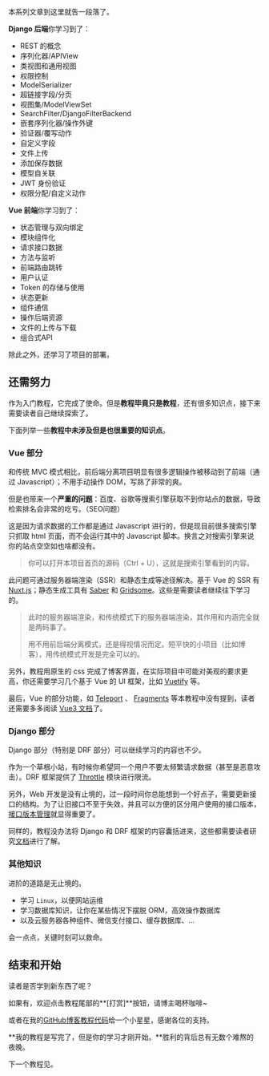 本系列文章到这里就告一段落了。

**Django 后端**你学习到了：

- REST 的概念
- 序列化器/APIView
- 类视图和通用视图
- 权限控制
- ModelSerializer
- 超链接字段/分页
- 视图集/ModelViewSet
- SearchFilter/DjangoFilterBackend
- 嵌套序列化器/操作外键
- 验证器/覆写动作
- 自定义字段
- 文件上传
- 添加保存数据
- 模型自关联
- JWT 身份验证
- 权限分配/自定义动作

**Vue 前端**你学习到了：

- 状态管理与双向绑定
- 模块组件化
- 请求接口数据
- 方法与监听
- 前端路由跳转
- 用户认证
- Token 的存储与使用
- 状态更新
- 组件通信
- 操作后端资源
- 文件的上传与下载
- 组合式API

除此之外，还学习了项目的部署。

## 还需努力

作为入门教程，它完成了使命。但是**教程毕竟只是教程**，还有很多知识点，接下来需要读者自己继续探索了。

下面列举一些**教程中未涉及但是也很重要的知识点**。

### Vue 部分

和传统 MVC 模式相比，前后端分离项目明显有很多逻辑操作被移动到了前端（通过 Javascript）；不用手动操作 DOM，写熟了非常的爽。

但是也带来一个**严重的问题**：百度、谷歌等搜索引擎获取不到你站点的数据，导致检索排名会非常的吃亏。（SEO问题）

这是因为请求数据的工作都是通过 Javascript 进行的，但是现目前很多搜索引擎只抓取 html 页面，而不会运行其中的 Javascript 脚本。换言之对搜索引擎来说你的站点空空如也啥都没有。

> 你可以打开本项目首页的源码（Ctrl + U），这就是搜索引擎看到的内容。

此问题可通过服务器端渲染（SSR）和静态生成等途径解决。基于 Vue 的 SSR 有 [Nuxt.js](https://zh.nuxtjs.org/)；静态生成工具有 [Saber](https://saber.land/) 和 [Gridsome](https://gridsome.org/)。这些是需要读者继续往下学习的。

> 此时的服务器端渲染，和传统模式下的服务器端渲染，其作用和内涵完全就是两码事了。
>
> 用不用前后端分离模式，还是得视情况而定。短平快的小项目（比如博客），用传统模式开发是完全可以的。

另外，教程用原生的 css 完成了博客界面，在实际项目中可能对美观的要求更高，你还需要学习几个基于 Vue 的 UI 框架，比如 [Vuetify](https://vuetifyjs.com/) 等。

最后，Vue 的部分功能，如 [Teleport](https://v3.cn.vuejs.org/guide/teleport.html) 、 [Fragments](https://v3.cn.vuejs.org/guide/migration/fragments.html)  等本教程中没有提到，读者还需要多多阅读 [Vue3 文档](https://v3.vuejs.org/)了。

### Django 部分

Django 部分（特别是 DRF 部分）可以继续学习的内容也不少。

作为一个草根小站，有时候你希望同一个用户不要太频繁请求数据（甚至是恶意攻击）。DRF 框架提供了 [Throttle](https://www.django-rest-framework.org/api-guide/throttling/) 模块进行限流。

另外，Web 开发是没有止境的，过一段时间你总能想到一个好点子，需要更新接口的结构。为了让旧接口不至于失效，并且可以方便的区分用户使用的接口版本，[接口版本管理](https://www.django-rest-framework.org/api-guide/versioning/)就显得重要了。

同样的，教程没办法将 Django 和 DRF 框架的内容囊括进来，这些都需要读者研究[文档](https://www.django-rest-framework.org/)进行了解。

### 其他知识

进阶的道路是无止境的。

- 学习 `Linux`，以便网站运维
- 学习数据库知识，让你在某些情况下摆脱 ORM，高效操作数据库
- 以及云服务器各种组件、微信支付接口、缓存数据库、...

会一点点，关键时刻可以救命。

## 结束和开始

读者是否学到新东西了呢？

如果有，欢迎点击教程尾部的**[打赏]**按钮，请博主喝杯咖啡~

或者在我的[GitHub博客教程代码](https://github.com/stacklens/django-vue-tutorial)给一个小星星，感谢各位的支持。

**我的教程是写完了，但是你的学习才刚开始。**胜利的背后总有无数个难熬的夜晚。

下一个教程见。